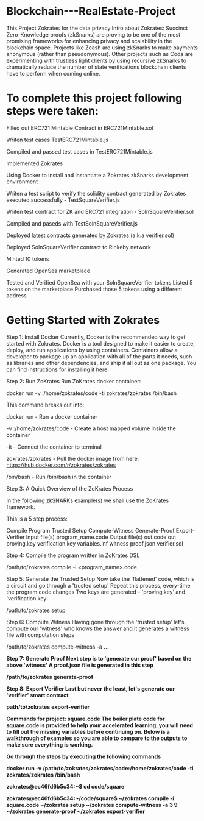 # Blockchain---RealEstate-Project

This Project Zokrates for the data privacy
Intro about Zokrates: 
Succinct Zero-Knowledge proofs (zkSnarks) are proving to be one of the most promising frameworks for enhancing privacy and scalability in the blockchain space.
Projects like Zcash are using zkSnarks to make payments anonymous (rather than pseudonymous). Other projects such as Coda are experimenting with trustless light clients by using recursive zkSnarks to dramatically reduce the number of state verifications blockchain clients have to perform when coming online.

To complete this project following steps were taken:
=================================================================
Filled out ERC721 Mintable Contract in ERC721Mintable.sol

Writen test cases TestERC721Mintable.js

Compiled and passed test cases in TestERC721Mintable.js

Implemented Zokrates

Using Docker to install and instantiate a Zokrates zkSnarks development environment

Writen a test script to verify the solidity contract generated by Zokrates executed successfully - TestSquareVerifier.js

Writen test contract for ZK and ERC721 integration - SolnSquareVerifier.sol

Compiled and paseds with TestSolnSquareVerifier.js

Deployed latest contracts generated by Zokrates (a.k.a verifier.sol)

Deployed SolnSquareVerifier contract to Rinkeby network

Minted 10 tokens

Generated OpenSea marketplace

Tested and Verified OpenSea with your SolnSquareVerifier tokens
Listed 5 tokens on the marketplace
Purchased those 5 tokens using a different address


Getting Started with Zokrates
=========================================================
Step 1: Install Docker
Currently, Docker is the recommended way to get started with Zokrates. Docker is a tool designed to make it easier to create, deploy, and run applications by using containers. Containers allow a developer to package up an application with all of the parts it needs, such as libraries and other dependencies, and ship it all out as one package. You can find instructions for installing it here.

Step 2: Run ZoKrates
Run ZoKrates docker container:

docker run -v <path to your project folder>:/home/zokrates/code -ti zokrates/zokrates /bin/bash

This command breaks out into:

docker run - Run a docker container

-v <path to your project folder>:/home/zokrates/code - Create a host mapped volume inside the container

-it - Connect the container to terminal

zokrates/zokrates - Pull the docker image from here: https://hub.docker.com/r/zokrates/zokrates

/bin/bash - Run /bin/bash in the container

Step 3: A Quick Overview of the ZoKrates Process

In the following zkSNARKs example(s) we shall use the ZoKrates framework.

This is a 5 step process:

Compile Program
Trusted Setup
Compute-Witness
Generate-Proof
Export-Verifier
Input file(s)
program_name.code
Output file(s)
out.code
out
proving.key
verification.key
variables.inf
witness
proof.json
verifier.sol

Step 4: Compile the program written in ZoKrates DSL
  
/path/to/zokrates compile -i <program_name>.code

Step 5: Generate the Trusted Setup
Now take the 'flattened' code, which is a circuit and go through a 'trusted setup' Repeat this process, every-time the program.code changes Two keys are generated - 'proving.key' and 'verification.key'

/path/to/zokrates setup

Step 6: Compute Witness
Having gone through the 'trusted setup' let's compute our 'witness' who knows the answer and it generates a witness file with computation steps

/path/to/zokrates compute-witness -a <a> <b> ... <n>

Step 7: Generate Proof
Next step is to 'generate our proof' based on the above 'witness' A proof.json file is generated in this step

/path/to/zokrates generate-proof

Step 8: Export Verifier
Last but never the least, let's generate our 'verifier' smart contract

path/to/zokrates export-verifier

Commands for project: square.code
The boiler plate code for square.code is provided to help your accelerated learning, you will need to fill out the missing variables before continuing on. Below is a walkthrough of examples so you are able to compare to the outputs to make sure everything is working.

Go through the steps by executing the following commands

docker run -v /path/to/zokrates/zokrates/code:/home/zokrates/code -ti zokrates/zokrates /bin/bash

zokrates@ec46fd6b5c34:~$
cd code/square

zokrates@ec46fd6b5c34:~/code/square$
~/zokrates compile -i square.code
~/zokrates setup
~/zokrates compute-witness -a 3 9
~/zokrates generate-proof
~/zokrates export-verifier
  
  

